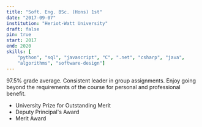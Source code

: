 ```yaml
---
title: "Soft. Eng. BSc. (Hons) 1st"
date: "2017-09-07"
institution: "Heriot-Watt University"
draft: false
pin: true
start: 2017
end: 2020
skills: [
    "python", "sql", "javascript", "C", ".net", "csharp", "java",
    "algorithms", "software-design"]
---
```


97.5% grade average. Consistent leader in group assignments.
Enjoy going beyond the requirements of the course for personal and
professional benefit.

- University Prize for Outstanding Merit
- Deputy Principal's Award
- Merit Award
